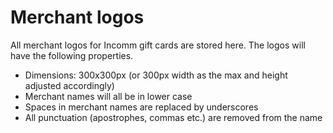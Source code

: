 # Merchant logos

All merchant logos for Incomm gift cards are stored here. The logos will have the following properties.

- Dimensions: 300x300px (or 300px width as the max and height adjusted accordingly)
- Merchant names will all be in lower case
- Spaces in merchant names are replaced by underscores
- All punctuation (apostrophes, commas etc.) are removed from the name
